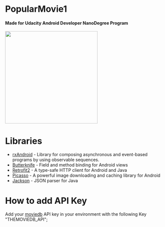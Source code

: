 # PopularMovie1

#### Made for Udacity Android Developer NanoDegree Program

<img src="https://raw.githubusercontent.com/soundlicious/PopularMovie/master/Previews/popularmovie1.gif?raw=true" width="300"/>

# Libraries
* [rxAndroid](https://github.com/ReactiveX/RxAndroid) - Library for composing asynchronous and event-based programs by using observable sequences.
* [Butterknife](https://jakewharton.github.io/butterknife/) - Field and method binding for Android views
* [Retrofit2](http://square.github.io/retrofit/) - A type-safe HTTP client for Android and Java
* [Picasso](https://square.github.io/picasso/) - A powerful image downloading and caching library for Android
* [Jackson](https://github.com/FasterXML/jackson) - JSON parser for Java

# How to add API Key
Add your [moviedb](https://www.themoviedb.org/) API key in your environment with the following Key "THEMOVIEDB_API";

